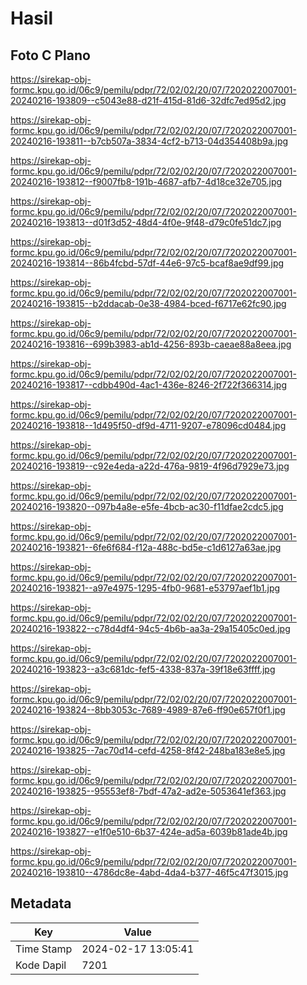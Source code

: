 # Hasil

## Foto C Plano

https://sirekap-obj-formc.kpu.go.id/06c9/pemilu/pdpr/72/02/02/20/07/7202022007001-20240216-193809--c5043e88-d21f-415d-81d6-32dfc7ed95d2.jpg

https://sirekap-obj-formc.kpu.go.id/06c9/pemilu/pdpr/72/02/02/20/07/7202022007001-20240216-193811--b7cb507a-3834-4cf2-b713-04d354408b9a.jpg

https://sirekap-obj-formc.kpu.go.id/06c9/pemilu/pdpr/72/02/02/20/07/7202022007001-20240216-193812--f9007fb8-191b-4687-afb7-4d18ce32e705.jpg

https://sirekap-obj-formc.kpu.go.id/06c9/pemilu/pdpr/72/02/02/20/07/7202022007001-20240216-193813--d01f3d52-48d4-4f0e-9f48-d79c0fe51dc7.jpg

https://sirekap-obj-formc.kpu.go.id/06c9/pemilu/pdpr/72/02/02/20/07/7202022007001-20240216-193814--86b4fcbd-57df-44e6-97c5-bcaf8ae9df99.jpg

https://sirekap-obj-formc.kpu.go.id/06c9/pemilu/pdpr/72/02/02/20/07/7202022007001-20240216-193815--b2ddacab-0e38-4984-bced-f6717e62fc90.jpg

https://sirekap-obj-formc.kpu.go.id/06c9/pemilu/pdpr/72/02/02/20/07/7202022007001-20240216-193816--699b3983-ab1d-4256-893b-caeae88a8eea.jpg

https://sirekap-obj-formc.kpu.go.id/06c9/pemilu/pdpr/72/02/02/20/07/7202022007001-20240216-193817--cdbb490d-4ac1-436e-8246-2f722f366314.jpg

https://sirekap-obj-formc.kpu.go.id/06c9/pemilu/pdpr/72/02/02/20/07/7202022007001-20240216-193818--1d495f50-df9d-4711-9207-e78096cd0484.jpg

https://sirekap-obj-formc.kpu.go.id/06c9/pemilu/pdpr/72/02/02/20/07/7202022007001-20240216-193819--c92e4eda-a22d-476a-9819-4f96d7929e73.jpg

https://sirekap-obj-formc.kpu.go.id/06c9/pemilu/pdpr/72/02/02/20/07/7202022007001-20240216-193820--097b4a8e-e5fe-4bcb-ac30-f11dfae2cdc5.jpg

https://sirekap-obj-formc.kpu.go.id/06c9/pemilu/pdpr/72/02/02/20/07/7202022007001-20240216-193821--6fe6f684-f12a-488c-bd5e-c1d6127a63ae.jpg

https://sirekap-obj-formc.kpu.go.id/06c9/pemilu/pdpr/72/02/02/20/07/7202022007001-20240216-193821--a97e4975-1295-4fb0-9681-e53797aef1b1.jpg

https://sirekap-obj-formc.kpu.go.id/06c9/pemilu/pdpr/72/02/02/20/07/7202022007001-20240216-193822--c78d4df4-94c5-4b6b-aa3a-29a15405c0ed.jpg

https://sirekap-obj-formc.kpu.go.id/06c9/pemilu/pdpr/72/02/02/20/07/7202022007001-20240216-193823--a3c681dc-fef5-4338-837a-39f18e63ffff.jpg

https://sirekap-obj-formc.kpu.go.id/06c9/pemilu/pdpr/72/02/02/20/07/7202022007001-20240216-193824--8bb3053c-7689-4989-87e6-ff90e657f0f1.jpg

https://sirekap-obj-formc.kpu.go.id/06c9/pemilu/pdpr/72/02/02/20/07/7202022007001-20240216-193825--7ac70d14-cefd-4258-8f42-248ba183e8e5.jpg

https://sirekap-obj-formc.kpu.go.id/06c9/pemilu/pdpr/72/02/02/20/07/7202022007001-20240216-193825--95553ef8-7bdf-47a2-ad2e-5053641ef363.jpg

https://sirekap-obj-formc.kpu.go.id/06c9/pemilu/pdpr/72/02/02/20/07/7202022007001-20240216-193827--e1f0e510-6b37-424e-ad5a-6039b81ade4b.jpg

https://sirekap-obj-formc.kpu.go.id/06c9/pemilu/pdpr/72/02/02/20/07/7202022007001-20240216-193810--4786dc8e-4abd-4da4-b377-46f5c47f3015.jpg


## Metadata

| Key        | Value               |
| ---------- | ------------------- |
| Time Stamp | 2024-02-17 13:05:41 |
| Kode Dapil | 7201                |



